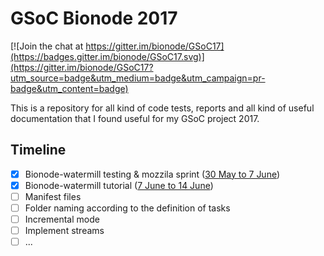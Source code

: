 # GSoC Bionode 2017

[![Join the chat at https://gitter.im/bionode/GSoC17](https://badges.gitter.im/bionode/GSoC17.svg)](https://gitter.im/bionode/GSoC17?utm_source=badge&utm_medium=badge&utm_campaign=pr-badge&utm_content=badge)


This is a repository for all kind of code tests, reports and all kind of useful 
documentation that I found useful for my GSoC project 2017.
## Timeline

- [x] Bionode-watermill testing & mozzila sprint ([30 May to 7 June](https://github.com/bionode/GSoC17/blob/master/Journal/Week_1.md))
- [x] Bionode-watermill tutorial ([7 June to 14 June]())
- [ ] Manifest files
- [ ] Folder naming according to the definition of tasks
- [ ] Incremental mode
- [ ] Implement streams
- [ ] ...
